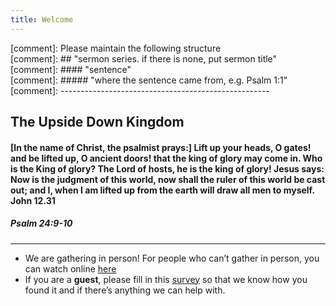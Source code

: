 ```yaml
---
title: Welcome
---
```



[comment]: Please maintain the following structure  
[comment]: ## "sermon series. if there is none, put sermon title"  
[comment]: #### "sentence"   
[comment]: ##### "where the sentence came from, e.g. Psalm 1:1"  
[comment]: ----------------------------------------------------  

## The Upside Down Kingdom




#### [In the name of Christ, the psalmist prays:] Lift up your heads, O gates! and be lifted up, O ancient doors! that the king of glory may come in. Who is the King of glory? The Lord of hosts, he is the king of glory!  Jesus says: Now is the judgment of this world, now shall the ruler of this world be cast out; and I, when I am lifted up from the earth will draw all men to myself. John 12.31

##### Psalm 24:9-10



---
- We are gathering in person! For people who can’t gather in person, you can watch online [here](https://stgeorgeshurstville.org.au/sunday-english-online)
- If you are a **guest**, please fill in this [survey](https://tinyurl.com/SGHACsurvey) so that we know how you found it and if there’s anything we can help with.
